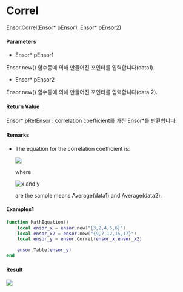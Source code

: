 # Correl

Ensor.Correl\(Ensor\* pEnsor1, Ensor\* pEnsor2\)

#### Parameters

* Ensor\* pEnsor1

Ensor.new\(\) 함수등에 의해 만들어진 포인터를 입력합니다\(data1\).

* Ensor\* pEnsor2

Ensor.new\(\) 함수등에 의해 만들어진 포인터를 입력합니다\(data 2\).

#### Return Value

Ensor\* pRetEnsor : correlation coefficient를 가진 Ensor\*를 반환합니다.

#### Remarks

* The equation for the correlation coefficient is:

  ![](/StatisticsAPI/CorrelFunc.png)

  where

  ![](https://support.content.office.net/en-us/media/e50bfa35-f7a7-44ee-91eb-d25d79f90f42.png "x and y")

  are the sample means Average\(data1\) and Average\(data2\).

#### Examples1

```lua
function MathEquation()
 	local ensor_x = ensor.new("{3,2,4,5,6}")
	local ensor_x2 = ensor.new("{9,7,12,15,17}")
	local ensor_y = ensor.Correl(ensor_x,ensor_x2)

 	ensor.Table(ensor_y)
end	
```

#### Result

![](/StatisticsAPI/CorrelReslultTable.png)

